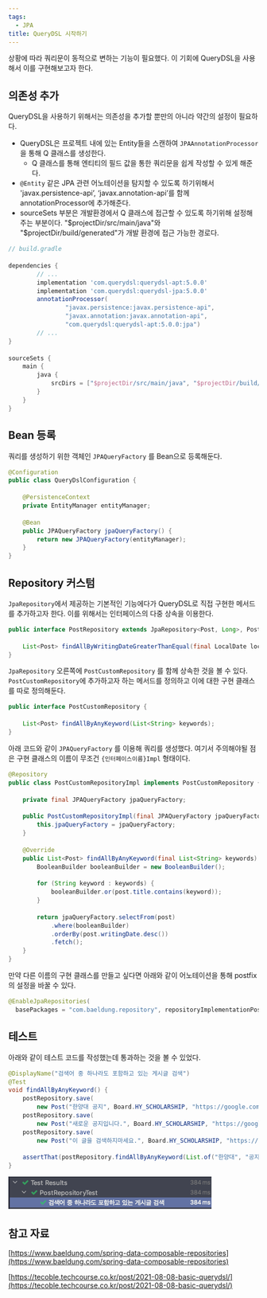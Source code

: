 ```yaml
---
tags:
  - JPA
title: QueryDSL 시작하기
---
```


상황에 따라 쿼리문이 동적으로 변하는 기능이 필요했다. 이 기회에 QueryDSL을 사용해서 이를 구현해보고자 한다.

## 의존성 추가

QueryDSL을 사용하기 위해서는 의존성을 추가할 뿐만의 아니라 약간의 설정이 필요하다. 

- QueryDSL은 프로젝트 내에 있는 Entity들을 스캔하여 `JPAAnnotationProcessor` 을 통해 Q 클래스를 생성한다.
    - Q 클래스를 통해 엔티티의 필드 값을 통한 쿼리문을 쉽게 작성할 수 있게 해준다.
- `@Entity` 같은 JPA 관련 어노테이션을 탐지할 수 있도록 하기위해서 'javax.persistence-api’, ‘javax.annotation-api’를 함께 annotationProcessor에 추가해준다.
- sourceSets 부분은 개발환경에서 Q 클래스에 접근할 수 있도록 하기위해 설정해주는 부분이다. "$projectDir/src/main/java"와 "$projectDir/build/generated"가 개발 환경에 접근 가능한 경로다.

```groovy
// build.gradle

dependencies {
		// ...
		implementation 'com.querydsl:querydsl-apt:5.0.0'
		implementation 'com.querydsl:querydsl-jpa:5.0.0'
		annotationProcessor(
		        "javax.persistence:javax.persistence-api",
		        "javax.annotation:javax.annotation-api",
		        "com.querydsl:querydsl-apt:5.0.0:jpa")
		// ...
}

sourceSets {
    main {
        java {
            srcDirs = ["$projectDir/src/main/java", "$projectDir/build/generated"]
        }
    }
}
```

## Bean 등록

쿼리를 생성하기 위한 객체인 `JPAQueryFactory` 를 Bean으로 등록해둔다.

```java
@Configuration
public class QueryDslConfiguration {

    @PersistenceContext
    private EntityManager entityManager;

    @Bean
    public JPAQueryFactory jpaQueryFactory() {
        return new JPAQueryFactory(entityManager);
    }
}
```

## Repository 커스텀

`JpaRepository`에서 제공하는 기본적인 기능에다가 QueryDSL로 직접 구현한 메서드를 추가하고자 한다. 이를 위해서는 인터페이스의 다중 상속을 이용한다.

```java
public interface PostRepository extends JpaRepository<Post, Long>, PostCustomRepository {

    List<Post> findAllByWritingDateGreaterThanEqual(final LocalDate localDate);
}
```

`JpaRepository` 오른쪽에 `PostCustomRepository` 를 함께 상속한 것을 볼 수 있다. `PostCustomRepository`에 추가하고자 하는 메서드를 정의하고 이에 대한 구현 클래스를 따로 정의해둔다.

```java
public interface PostCustomRepository {

    List<Post> findAllByAnyKeyword(List<String> keywords);
}
```

아래 코드와 같이 `JPAQueryFactory` 를 이용해 쿼리를 생성했다. 여기서 주의해야될 점은 구현 클래스의 이름이 무조건 `{인터페이스이름}Impl` 형태이다. 

```java
@Repository
public class PostCustomRepositoryImpl implements PostCustomRepository {

    private final JPAQueryFactory jpaQueryFactory;

    public PostCustomRepositoryImpl(final JPAQueryFactory jpaQueryFactory) {
        this.jpaQueryFactory = jpaQueryFactory;
    }

    @Override
    public List<Post> findAllByAnyKeyword(final List<String> keywords) {
        BooleanBuilder booleanBuilder = new BooleanBuilder();

        for (String keyword : keywords) {
            booleanBuilder.or(post.title.contains(keyword));
        }

        return jpaQueryFactory.selectFrom(post)
            .where(booleanBuilder)
            .orderBy(post.writingDate.desc())
            .fetch();
    }
}
```

만약 다른 이름의 구현 클래스를 만들고 싶다면 아래와 같이 어노테이션을 통해 postfix의 설정을 바꿀 수 있다.

```java
@EnableJpaRepositories(
  basePackages = "com.baeldung.repository", repositoryImplementationPostfix = "CustomImpl")
```

## 테스트

아래와 같이 테스트 코드를 작성했는데 통과하는 것을 볼 수 있었다.

```java
@DisplayName("검색어 중 하나라도 포함하고 있는 게시글 검색")
@Test
void findAllByAnyKeyword() {
    postRepository.save(
        new Post("한양대 공지", Board.HY_SCHOLARSHIP, "https://google.com", LocalDate.now()));
    postRepository.save(
        new Post("새로운 공지입니다.", Board.HY_SCHOLARSHIP, "https://google2.com", LocalDate.now()));
    postRepository.save(
        new Post("이 글을 검색하지마세요.", Board.HY_SCHOLARSHIP, "https://google3.com", LocalDate.now()));

    assertThat(postRepository.findAllByAnyKeyword(List.of("한양대", "공지"))).hasSize(2);
}
```

![Untitled](assets/Untitled-4552033.png)

## 참고 자료

[https://www.baeldung.com/spring-data-composable-repositories](https://www.baeldung.com/spring-data-composable-repositories)

[https://tecoble.techcourse.co.kr/post/2021-08-08-basic-querydsl/](https://tecoble.techcourse.co.kr/post/2021-08-08-basic-querydsl/)
